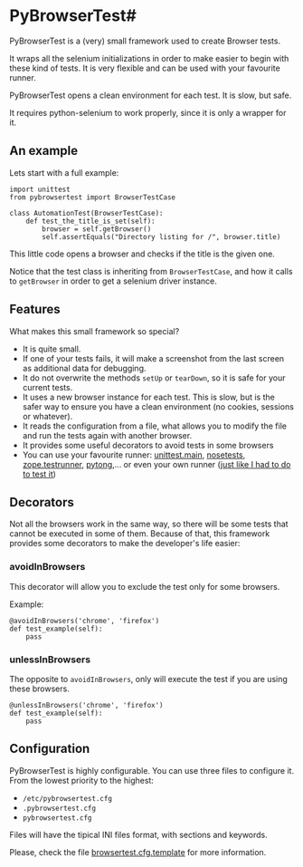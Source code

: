 # PyBrowserTest#

PyBrowserTest is a (very) small framework used to create Browser tests.

It wraps all the selenium initializations in order to make easier to
begin with these kind of tests. It is very flexible and can be used
with your favourite runner.

PyBrowserTest opens a clean environment for each test. It is slow, but
safe.

It requires python-selenium to work properly, since it is only a
wrapper for it.

## An example ##

Lets start with a full example:

    import unittest
    from pybrowsertest import BrowserTestCase

    class AutomationTest(BrowserTestCase):
        def test_the_title_is_set(self):
            browser = self.getBrowser()
            self.assertEquals("Directory listing for /", browser.title)


This little code opens a browser and checks if the title is the given
one.

Notice that the test class is inheriting from `BrowserTestCase`, and how it calls to `getBrowser` in order to get a selenium driver instance.


## Features ##

What makes this small framework so special?

- It is quite small.
- If one of your tests fails, it will make a screenshot from the last screen as additional data for debugging.
- It do not overwrite the methods `setUp` or `tearDown`, so it is safe for your current tests.
- It uses a new browser instance for each test. This is slow, but is the safer way to ensure you have a clean environment (no cookies, sessions or whatever).
- It reads the configuration from a file, what allows you to modify the file and run the tests again with another browser.
- It provides some useful decorators to avoid tests in some browsers
- You can use your favourite runner: [unittest.main](http://docs.python.org/2/library/unittest.html#basic-example), [nosetests](https://nose.readthedocs.org/en/latest/), [zope.testrunner](https://pypi.python.org/pypi/zope.testrunner), [pytong](https://code.google.com/p/pytong/),... or even your own runner ([just like I had to do to test it](https://github.com/magmax/pybrowsertest/blob/master/run_tests.py))

## Decorators ##

Not all the browsers work in the same way, so there will be some tests
that cannot be executed in some of them. Because of that, this
framework provides some decorators to make the developer's life
easier:

### avoidInBrowsers ###

This decorator will allow you to exclude the test only for some browsers.

Example:

    @avoidInBrowsers('chrome', 'firefox')
    def test_example(self):
        pass

### unlessInBrowsers ###

The opposite to `avoidInBrowsers`, only will execute the test if you
are using these browsers.

    @unlessInBrowsers('chrome', 'firefox')
    def test_example(self):
        pass


## Configuration ##

PyBrowserTest is highly configurable. You can use three files to
configure it. From the lowest priority to the highest:

- `/etc/pybrowsertest.cfg`
- `.pybrowsertest.cfg`
- `pybrowsertest.cfg`

Files will have the tipical INI files format, with sections and keywords.

Please, check the file [browsertest.cfg.template](https://github.com/magmax/pybrowsertest/blob/master/browsertest.cfg.template) for more information.
